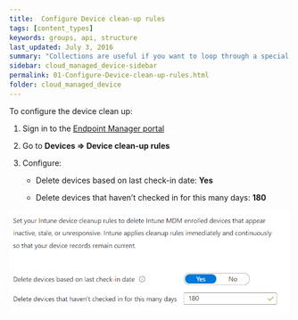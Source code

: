```yaml
---
title:  Configure Device clean-up rules
tags: [content_types]
keywords: groups, api, structure
last_updated: July 3, 2016
summary: "Collections are useful if you want to loop through a special folder of pages that you make available in a content API. You could also use collections if you have a set of articles that you want to treat differently from the other content, with a different layout or format."
sidebar: cloud_managed_device-sidebar
permalink: 01-Configure-Device-clean-up-rules.html
folder: cloud_managed_device
---
```

To configure the device clean up:

1.  Sign in to the [Endpoint Manager portal](https://endpoint.microsoft.com/)
    
2.  Go to **Devices => Device clean-up rules**
    
3.  Configure:
    
    *   Delete devices based on last check-in date: **Yes**
        
    *   Delete devices that haven’t checked in for this many days: **180**
        

![](attachments/2012676249/2012872764.png)